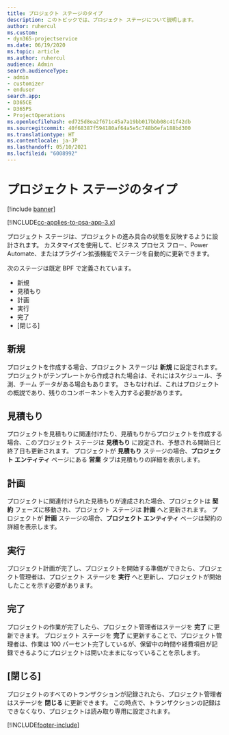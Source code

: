 ```yaml
---
title: プロジェクト ステージのタイプ
description: このトピックでは、プロジェクト ステージについて説明します。
author: ruhercul
ms.custom:
- dyn365-projectservice
ms.date: 06/19/2020
ms.topic: article
ms.author: ruhercul
audience: Admin
search.audienceType:
- admin
- customizer
- enduser
search.app:
- D365CE
- D365PS
- ProjectOperations
ms.openlocfilehash: ed725d8ea2f671c45a7a19bb017bbb08c41f42db
ms.sourcegitcommit: 40f68387f594180af64a5e5c748b6efa188bd300
ms.translationtype: HT
ms.contentlocale: ja-JP
ms.lasthandoff: 05/10/2021
ms.locfileid: "6008992"
---
```

# <a name="project-stage-types"></a>プロジェクト ステージのタイプ 

[!include [banner](../includes/psa-now-project-operations.md)]

[!INCLUDE[cc-applies-to-psa-app-3.x](../includes/cc-applies-to-psa-app-3x.md)]

プロジェクト ステージは、プロジェクトの進み具合の状態を反映するように設計されます。 カスタマイズを使用して、ビジネス プロセス フロー、Power Automate、またはプラグイン拡張機能でステージを自動的に更新できます。

次のステージは既定 BPF で定義されています。

- 新規​​
- 見積もり
- 計画
- 実行
- 完了
- [閉じる] 

## <a name="new"></a>新規

プロジェクトを作成する場合、プロジェクト ステージは **新規** に設定されます。 プロジェクトがテンプレートから作成された場合は、それにはスケジュール、予測、チーム データがある場合もあります。 さもなければ、これはプロジェクトの概説であり、残りのコンポーネントを入力する必要があります。

## <a name="quote"></a>見積もり

プロジェクトを見積もりに関連付けたり、見積もりからプロジェクトを作成する場合、このプロジェクト ステージは **見積もり** に設定され、予想される開始日と終了日も更新されます。 プロジェクトが **見積もり** ステージの場合、**プロジェクト エンティティ** ページにある **営業** タブは見積もりの詳細を表示します。

## <a name="plan"></a>計画

プロジェクトに関連付けられた見積もりが達成された場合、プロジェクトは **契約** フェーズに移動され、プロジェクト ステージは **計画** へと更新されます。 プロジェクトが **計画** ステージの場合、**プロジェクト エンティティ** ページは契約の詳細を表示します。

## <a name="deliver"></a>実行

プロジェクト計画が完了し、プロジェクトを開始する準備ができたら、プロジェクト管理者は、プロジェクト ステージを **実行** へと更新し、プロジェクトが開始したことを示す必要があります。

## <a name="complete"></a>完了 

プロジェクトの作業が完了したら、プロジェクト管理者はステージを **完了** に更新できます。 プロジェクト ステージを **完了** に更新することで、プロジェクト管理者は、作業は 100 パーセント完了しているが、保留中の時間や経費項目が記録できるようにプロジェクトは開いたままになっていることを示します。

## <a name="close"></a>[閉じる]

プロジェクトのすべてのトランザクションが記録されたら、プロジェクト管理者はステージを **閉じる** に更新できます。 この時点で、トランザクションの記録はできなくなり、プロジェクトは読み取り専用に設定されます。


[!INCLUDE[footer-include](../includes/footer-banner.md)]